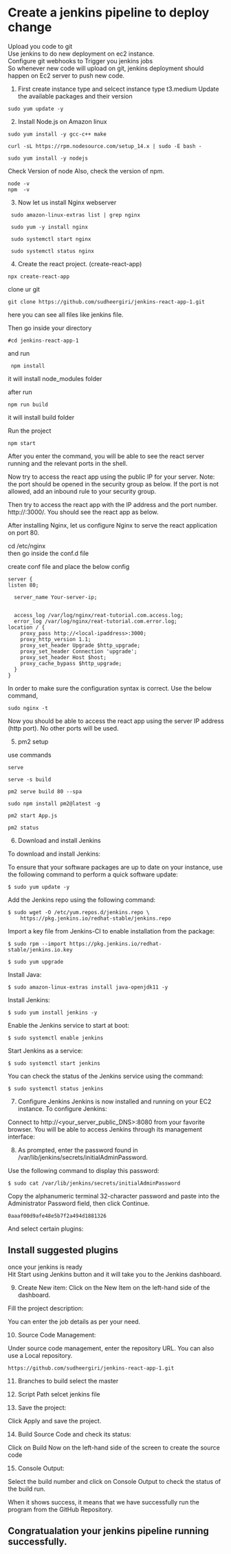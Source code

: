 
# Create a jenkins pipeline to deploy change

Upload you code to git  
Use jenkins to do new deployment on ec2 instance.  
Configure git webhooks  to Trigger you jenkins jobs  
So whenever new code will upload on git, jenkins deployment should happen on Ec2 server to push new code.

1) First create instance type and selcect instance type t3.medium
Update the available packages and their version 
```
sudo yum update -y
```
2) Install Node.js on Amazon linux
```
sudo yum install -y gcc-c++ make

curl -sL https://rpm.nodesource.com/setup_14.x | sudo -E bash - 

sudo yum install -y nodejs 
```
Check Version of node Also, check the version of npm.
```
node -v  
npm  -v
```
3) Now let us install Nginx webserver
```
 sudo amazon-linux-extras list | grep nginx
 
 sudo yum -y install nginx
 
 sudo systemctl start nginx

 sudo systemctl status nginx
```
 4) Create the react project. (create-react-app)
```
npx create-react-app
```
 clone ur git  
```
git clone https://github.com/sudheergiri/jenkins-react-app-1.git
```
here you can see all files like jenkins file.

Then go inside your directory 
``` 
#cd jenkins-react-app-1
```
and run
```  
 npm install
 ```
   it will install node_modules folder

after run
```  
npm run build
```
 it will install build folder  

Run the project
```
npm start
```
After you enter the command, you will be able to see the react server running and the relevant ports in the shell.

Now try to access the react app using the public IP for your server. Note: the port should be opened in the security group as below. If the port is not allowed, add an inbound rule to your security group.

Then try to access the react app with the IP address and the port number. http://<IP-address>:3000/. You should see the react app as below.

After installing Nginx, let us configure Nginx to serve the react application on port 80.

cd /etc/nginx      
then go inside the conf.d file 

create conf file and place the below config
```
server {                                                                 
listen 80;                                                               
                                                                         
  server_name Your-server-ip;                                             
                                                                         
                                                                         
  access_log /var/log/nginx/reat-tutorial.com.access.log;                
  error_log /var/log/nginx/reat-tutorial.com.error.log;                  
location / {                                                             
    proxy_pass http://<local-ipaddress>:3000;                                 
    proxy_http_version 1.1;                                              
    proxy_set_header Upgrade $http_upgrade;                              
    proxy_set_header Connection 'upgrade';                               
    proxy_set_header Host $host;                                         
    proxy_cache_bypass $http_upgrade;                                    
  }                                                                      
}
```
In order to make sure the configuration syntax is correct. Use the below command,
```
sudo nginx -t 
```
Now you should be able to access the react app using the server IP address (http port). No other ports will be used.

5) pm2 setup

use commands 
```
serve 

serve -s build

pm2 serve build 80 --spa

sudo npm install pm2@latest -g

pm2 start App.js

pm2 status 
```
6) Download and install Jenkins

To download and install Jenkins:

To ensure that your software packages are up to date on your instance, use the following command to perform a quick software update:
```
$ sudo yum update -y
```
Add the Jenkins repo using the following command:
```
$ sudo wget -O /etc/yum.repos.d/jenkins.repo \
    https://pkg.jenkins.io/redhat-stable/jenkins.repo
```
Import a key file from Jenkins-CI to enable installation from the package:
```
$ sudo rpm --import https://pkg.jenkins.io/redhat-stable/jenkins.io.key

$ sudo yum upgrade
```
Install Java:
```
$ sudo amazon-linux-extras install java-openjdk11 -y
```
Install Jenkins:
```
$ sudo yum install jenkins -y
```
Enable the Jenkins service to start at boot:
```
$ sudo systemctl enable jenkins
```
Start Jenkins as a service:
```
$ sudo systemctl start jenkins
```
You can check the status of the Jenkins service using the command:
```
$ sudo systemctl status jenkins
```
7) Configure Jenkins
Jenkins is now installed and running on your EC2 instance. To configure Jenkins:

Connect to http://<your_server_public_DNS>:8080 from your favorite browser. You will be able to access Jenkins through its management interface:

8) As prompted, enter the password found in /var/lib/jenkins/secrets/initialAdminPassword.

Use the following command to display this password:
```
$ sudo cat /var/lib/jenkins/secrets/initialAdminPassword
```
Copy the alphanumeric terminal 32-character password and paste into the Administrator Password field, then click Continue.
```
0aaaf00d9afe48e5b7f2a494d1881326  
```
And select certain plugins:

Install suggested plugins
-
once your jenkins is ready  
Hit Start using Jenkins button and it will take you to the Jenkins dashboard. 

9) Create New item: Click on the New Item on the left-hand side of the dashboard.

 Fill the project description: 

You can enter the job details as per your need.    

10) Source Code Management: 

Under source code management, enter the repository URL.
You can also use a Local repository.
```
https://github.com/sudheergiri/jenkins-react-app-1.git
```
11) Branches to build select the master

12) Script Path   selcet jenkins file 

13) Save the project: 

Click Apply and save the project. 

14) Build Source Code and check its status: 

Click on Build Now on the left-hand side of the screen to create the source code

15) Console Output: 

Select the build number and click on Console Output to check the status of the build run. 

When it shows success, it means that we have successfully run the program from the GitHub Repository. 

  Congratualation your jenkins pipeline running successfully.
-